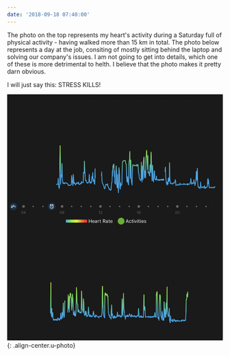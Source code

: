 ```yaml
---
date: '2018-09-18 07:40:00'
---
```


The photo on the top represents my heart's activity during a Saturday full of physical activity - having walked more than 15 km in total. The photo below represents a day at the job, consiting of mostly sitting behind the laptop and solving our company's issues. I am not going to get into details, which one of these is more detrimental to helth. I believe that the photo makes it pretty darn obvious.

I will just say this: STRESS KILLS!

![My heart's rate during active walking and during a stressful day at the job](/assets/img/2018/09180740.png){: .align-center.u-photo}